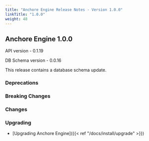 ```yaml
---
title: "Anchore Engine Release Notes - Version 1.0.0"
linkTitle: "1.0.0"
weight: 48
---
```


## Anchore Engine 1.0.0

API version - 0.1.19

DB Schema version - 0.0.16

This release contains a database schema update.

### Deprecations

### Breaking Changes

### Changes

### Upgrading

* [Upgrading Anchore Engine]({{< ref "/docs/install/upgrade" >}})
